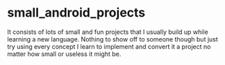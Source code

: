 # small_android_projects
 It consists of lots of small and fun projects that I usually build up while learning a new language. Nothing to show off to someone though but just try using every concept I learn to implement and convert it a project no matter how small or useless it might be.
